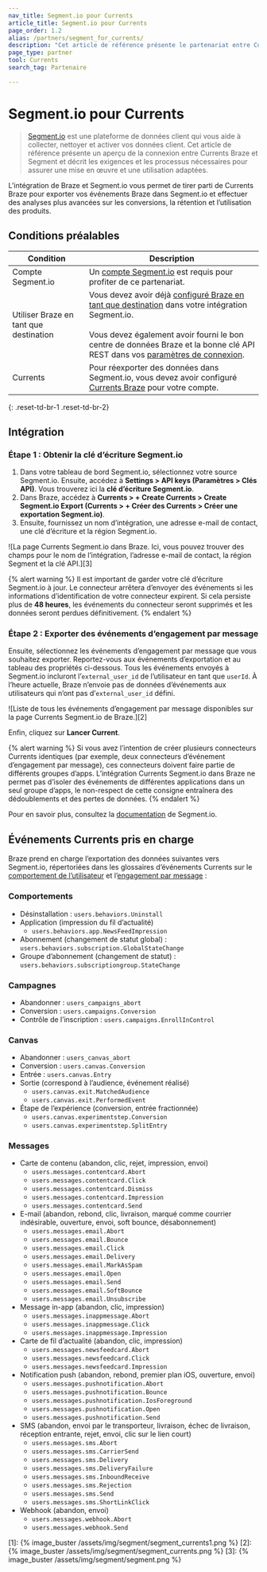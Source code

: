 ```yaml
---
nav_title: Segment.io pour Currents
article_title: Segment.io pour Currents
page_order: 1.2
alias: /partners/segment_for_currents/
description: "Cet article de référence présente le partenariat entre Currents Braze et Segment.io, une plateforme de données client qui recueille et transfère des informations entre les différentes sources de votre pile marketing."
page_type: partner
tool: Currents
search_tag: Partenaire

---
```


# Segment.io pour Currents  

> [Segment.io](https://segment.com) est une plateforme de données client qui vous aide à collecter, nettoyer et activer vos données client. Cet article de référence présente un aperçu de la connexion entre Currents Braze et Segment et décrit les exigences et les processus nécessaires pour assurer une mise en œuvre et une utilisation adaptées.

L’intégration de Braze et Segment.io vous permet de tirer parti de Currents Braze pour exporter vos événements Braze dans Segment.io et effectuer des analyses plus avancées sur les conversions, la rétention et l’utilisation des produits. 

## Conditions préalables

| Condition | Description |
| ----------- | ----------- |
| Compte Segment.io | Un [compte Segment.io](https://app.segment.com/login) est requis pour profiter de ce partenariat. |
| Utiliser Braze en tant que destination | Vous devez avoir déjà [configuré Braze en tant que destination]({{site.baseurl}}/partners/data_and_infrastructure_agility/customer_data_platform/segment/segment/#connection-settings/) dans votre intégration Segment.io.<br><br>Vous devez également avoir fourni le bon centre de données Braze et la bonne clé API REST dans vos [paramètres de connexion]({{site.baseurl}}/partners/data_and_infrastructure_agility/customer_data_platform/segment/segment/#connection-settings). |
| Currents | Pour réexporter des données dans Segment.io, vous devez avoir configuré [Currents Braze]({{site.baseurl}}/user_guide/data_and_analytics/braze_currents/#access-currents) pour votre compte. |
{: .reset-td-br-1 .reset-td-br-2}

## Intégration

### Étape 1 : Obtenir la clé d’écriture Segment.io

1. Dans votre tableau de bord Segment.io, sélectionnez votre source Segment.io. Ensuite, accédez à **Settings > API keys (Paramètres > Clés API)**. Vous trouverez ici la **clé d’écriture Segment.io**.
2. Dans Braze, accédez à **Currents > + Create Currents > Create Segment.io Export (Currents > + Créer des Currents > Créer une exportation Segment.io)**.
3. Ensuite, fournissez un nom d’intégration, une adresse e-mail de contact, une clé d’écriture et la région Segment.io.

![La page Currents Segment.io dans Braze. Ici, vous pouvez trouver des champs pour le nom de l’intégration, l’adresse e-mail de contact, la région Segment et la clé API.][3]

{% alert warning %}
Il est important de garder votre clé d’écriture Segment.io à jour. Le connecteur arrêtera d’envoyer des événements si les informations d’identification de votre connecteur expirent. Si cela persiste plus de **48 heures**, les événements du connecteur seront supprimés et les données seront perdues définitivement.
{% endalert %}

### Étape 2 : Exporter des événements d’engagement par message 

Ensuite, sélectionnez les événements d’engagement par message que vous souhaitez exporter. Reportez-vous aux événements d’exportation et au tableau des propriétés ci-dessous. Tous les événements envoyés à Segment.io incluront l’`external_user_id` de l’utilisateur en tant que `userId`. À l’heure actuelle, Braze n’envoie pas de données d’événements aux utilisateurs qui n’ont pas d’`external_user_id` défini.

![Liste de tous les événements d’engagement par message disponibles sur la page Currents Segment.io de Braze.][2]

Enfin, cliquez sur **Lancer Current**.

{% alert warning %}
Si vous avez l’intention de créer plusieurs connecteurs Currents identiques (par exemple, deux connecteurs d’événement d’engagement par message), ces connecteurs doivent faire partie de différents groupes d’apps. L’intégration Currents Segment.io dans Braze ne permet pas d’isoler des événements de différentes applications dans un seul groupe d’apps, le non-respect de cette consigne entraînera des dédoublements et des pertes de données. 
{% endalert %}

Pour en savoir plus, consultez la [documentation](https://segment.com/docs/connections/sources/catalog/cloud-apps/braze/) de Segment.io.

## Événements Currents pris en charge

Braze prend en charge l’exportation des données suivantes vers Segment.io, répertoriées dans les glossaires d’événements Currents sur le [comportement de l’utilisateur]({{site.baseurl}}/user_guide/data_and_analytics/braze_currents/event_glossary/customer_behavior_events/) et l’[engagement par message]({{site.baseurl}}/user_guide/data_and_analytics/braze_currents/event_glossary/message_engagement_events/) :
 
### Comportements
- Désinstallation : `users.behaviors.Uninstall`
- Application (impression du fil d’actualité)
  - `users.behaviors.app.NewsFeedImpression`
- Abonnement (changement de statut global) : `users.behaviors.subscription.GlobalStateChange`
- Groupe d’abonnement (changement de statut) : `users.behaviors.subscriptiongroup.StateChange`
  
### Campagnes
- Abandonner : `users_campaigns_abort`
- Conversion : `users.campaigns.Conversion`
- Contrôle de l’inscription : `users.campaigns.EnrollInControl`
  
### Canvas
- Abandonner : `users_canvas_abort`
- Conversion : `users.canvas.Conversion`
- Entrée : `users.canvas.Entry`
- Sortie (correspond à l’audience, événement réalisé)
  - `users.canvas.exit.MatchedAudience`
  - `users.canvas.exit.PerformedEvent`
- Étape de l’expérience (conversion, entrée fractionnée)
  - `users.canvas.experimentstep.Conversion`
  - `users.canvas.experimentstep.SplitEntry`

### Messages
- Carte de contenu (abandon, clic, rejet, impression, envoi)
  - `users.messages.contentcard.Abort`
  - `users.messages.contentcard.Click`
  - `users.messages.contentcard.Dismiss`
  - `users.messages.contentcard.Impression`
  - `users.messages.contentcard.Send`
- E-mail (abandon, rebond, clic, livraison, marqué comme courrier indésirable, ouverture, envoi, soft bounce, désabonnement)
  - `users.messages.email.Abort`
  - `users.messages.email.Bounce`
  - `users.messages.email.Click`
  - `users.messages.email.Delivery`
  - `users.messages.email.MarkAsSpam`
  - `users.messages.email.Open`
  - `users.messages.email.Send`
  - `users.messages.email.SoftBounce`
  - `users.messages.email.Unsubscribe`
- Message in-app (abandon, clic, impression)
  - `users.messages.inappmessage.Abort`
  - `users.messages.inappmessage.Click`
  - `users.messages.inappmessage.Impression`
- Carte de fil d’actualité (abandon, clic, impression)
  - `users.messages.newsfeedcard.Abort`
  - `users.messages.newsfeedcard.Click`
  - `users.messages.newsfeedcard.Impression`
- Notification push (abandon, rebond, premier plan iOS, ouverture, envoi)
  - `users.messages.pushnotification.Abort`
  - `users.messages.pushnotification.Bounce`
  - `users.messages.pushnotification.IosForeground`
  - `users.messages.pushnotification.Open`
  - `users.messages.pushnotification.Send`
- SMS (abandon, envoi par le transporteur, livraison, échec de livraison, réception entrante, rejet, envoi, clic sur le lien court)
  - `users.messages.sms.Abort`
  - `users.messages.sms.CarrierSend`
  - `users.messages.sms.Delivery`
  - `users.messages.sms.DeliveryFailure`
  - `users.messages.sms.InboundReceive`
  - `users.messages.sms.Rejection`
  - `users.messages.sms.Send`
  - `users.messages.sms.ShortLinkClick`
- Webhook (abandon, envoi)
  - `users.messages.webhook.Abort`
  - `users.messages.webhook.Send`

[1]: {% image_buster /assets/img/segment/segment_currents1.png %}
[2]: {% image_buster /assets/img/segment/segment_currents.png %}
[3]: {% image_buster /assets/img/segment/segment.png %}
